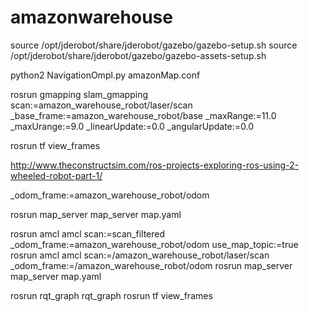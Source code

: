 # amazonwarehouse

source /opt/jderobot/share/jderobot/gazebo/gazebo-setup.sh
source /opt/jderobot/share/jderobot/gazebo/gazebo-assets-setup.sh

python2 NavigationOmpl.py amazonMap.conf 

rosrun gmapping slam_gmapping scan:=amazon_warehouse_robot/laser/scan _base_frame:=amazon_warehouse_robot/base _maxRange:=11.0 _maxUrange:=9.0  _linearUpdate:=0.0 _angularUpdate:=0.0

rosrun tf view_frames

http://www.theconstructsim.com/ros-projects-exploring-ros-using-2-wheeled-robot-part-1/

 _odom_frame:=amazon_warehouse_robot/odom 


rosrun map_server map_server map.yaml

rosrun amcl amcl scan:=scan_filtered _odom_frame:=amazon_warehouse_robot/odom use_map_topic:=true
rosrun amcl amcl scan:=/amazon_warehouse_robot/laser/scan _odom_frame:=/amazon_warehouse_robot/odom
rosrun map_server map_server map.yaml


rosrun rqt_graph rqt_graph
rosrun tf view_frames

